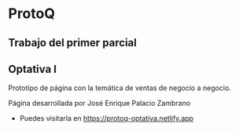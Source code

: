 # ProtoQ
## Trabajo del primer parcial 
## Optativa I

Prototipo de página con la temática de ventas de negocio a negocio.

Página desarrollada por José Enrique Palacio Zambrano

- Puedes visitarla en https://protoq-optativa.netlify.app
